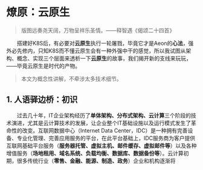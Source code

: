 # 燎原：云原生

> 版图远奏尧天阔，万物呈祥乐圣情。——释智遇《偈颂二十四首》

&ensp;&ensp;&ensp;&ensp;搭建好K8S后，有必要对**云原生**执行一轮屠戮，毕竟它才是Aeon的**心法**，强外必先修内，只知K8S而不懂云原生会有一种外强中干的感觉，所以我试图从架构、概念、实现三个层面来透析一下**云原生**的故事，我们揭开新的支线来玩玩，——毕竟云原生是时代的产物。

> 本文为概念性讲解，不牵涉太多技术细节。

## 1. 人语驿边桥：初识

&ensp;&ensp;&ensp;&ensp;过去几十年，IT企业架构经历了**单体架构、分布式架构、云计算**三个阶段的技术演进，尤其是云计算技术的发展，让企业整个IT基础设施以及运行模式发生了革命性的改变。互联网数据中心（Internet Data Center，IDC）是一种拥有完善设备、专业化管理、完善应用服务的平台，在此平台基础上，IDC服务商为客户提供互联网基础平台服务（**服务器托管、虚拟主机、邮件缓存、虚拟邮件等**）以及各种增值服务（**场地租用、域名系统、负载均衡、数据库、数据备份等**）。云计算初期，很多传统行业（**零售、金融、能源、制造、政务**）企业和机构逐渐将